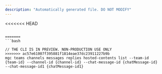 ```yaml
---
description: "Automatically generated file. DO NOT MODIFY"
---
```


<<<<<<< HEAD
```cli

=======
```bash

// THE CLI IS IN PREVIEW. NON-PRODUCTION USE ONLY
>>>>>>> ac57e61007f395881f1814eae37dc23911227b9b
mgc teams channels messages replies hosted-contents list --team-id {team-id} --channel-id {channel-id} --chat-message-id {chatMessage-id} --chat-message-id1 {chatMessage-id1}

```